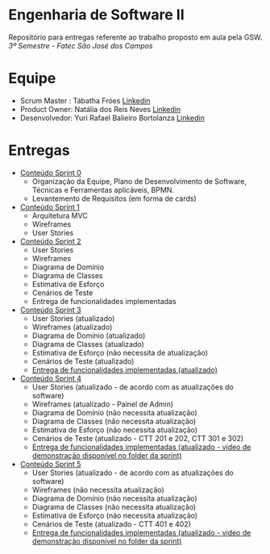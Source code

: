 # Engenharia de Software II

Repositório para entregas referente ao trabalho proposto em aula pela GSW.
*3º Semestre - Fatec São José dos Campos*

# Equipe
- Scrum Master : Tábatha Fróes
[Linkedin](www.linkedin.com/in/tabatha-froes)
- Product Owner: Natália dos Reis Neves
[Linkedin](www.linkedin.com/in/natalia-reis-neves)
- Desenvolvedor: Yuri Rafael Balieiro Bortolanza
[Linkedin](www.linkedin.com/in/yuri-balieiro)

# Entregas
- [Conteúdo Sprint 0](https://github.com/tabathafroes/EngSoft2/tree/master/Sprint%200)
  - Organização da Equipe, Plano de Desenvolvimento de Software, Técnicas e Ferramentas aplicáveis, BPMN.
  - Levantemento de Requisitos (em forma de cards)
- [Conteúdo Sprint 1](https://github.com/tabathafroes/EngSoft2/tree/master/Sprint%201)
  - Arquitetura MVC
  - Wireframes
  - User Stories
- [Conteúdo Sprint 2](https://github.com/tabathafroes/EngSoft2/tree/master/Sprint%202)
  - User Stories
  - Wireframes
  - Diagrama de Domínio
  - Diagrama de Classes
  - Estimativa de Esforço
  - Cenários de Teste
  - Entrega de funcionalidades implementadas
 - [Conteúdo Sprint 3](https://github.com/tabathafroes/EngSoft2/tree/master/Sprint%203)
   - User Stories (atualizado)
   - Wireframes (atualizado)
   - Diagrama de Domínio (atualizado)
   - Diagrama de Classes (atualizado)
   - Estimativa de Esforço (não necessita de atualização)
   - Cenários de Teste (atualizado)
   - [Entrega de funcionalidades implementadas (atualizado)](https://github.com/tabathafroes/EngSoft2/tree/master/Software/JobsScreen-master)
 - [Conteúdo Sprint 4](https://github.com/tabathafroes/EngSoft2/tree/master/Sprint%204)
   - User Stories (atualizado - de acordo com as atualizações do software)
   - Wireframes (atualizado - Painel de Admin)
   - Diagrama de Domínio (não necessita atualização)
   - Diagrama de Classes (não necessita atualização)
   - Estimativa de Esforço (não necessita atualização)
   - Cenários de Teste (atualizado - CTT 201 e 202, CTT 301 e 302)
   - [Entrega de funcionalidades implementadas (atualizado - video de demonstração disponível no folder da sprint)](https://github.com/tabathafroes/EngSoft2/tree/master/Software/JobsScreen-master)
 - [Conteúdo Sprint 5](https://github.com/tabathafroes/EngSoft2/tree/master/Sprint%205)
   - User Stories (atualizado - de acordo com as atualizações do software)
   - Wireframes (não necessita atualização)
   - Diagrama de Domínio (não necessita atualização)
   - Diagrama de Classes (não necessita atualização)
   - Estimativa de Esforço (não necessita atualização)
   - Cenários de Teste (atualizado - CTT 401 e 402)
   - [Entrega de funcionalidades implementadas (atualizado - video de demonstração disponível no folder da sprint)](https://github.com/tabathafroes/EngSoft2/tree/master/Software/JobsScreen-master)
